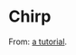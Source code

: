 # Chirp

From: [a tutorial](https://www.youtube.com/watch?v=Jh0er2pRcq8&index=2&list=RDAEE7DY2AYvI).
